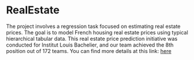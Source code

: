 # RealEstate


The project involves a regression task focused on estimating real estate prices. The goal is to model French housing real estate prices using typical hierarchical tabular data. This real estate price prediction initiative was conducted for Institut Louis Bachelier, and our team achieved the 8th position out of 172 teams. You can find more details at this link: [here](https://challengedata.ens.fr/participants/challenges/68/)

